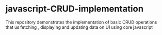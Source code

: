 # javascript-CRUD-implementation
This repository demonstrates the implementation of basic CRUD operations that us fetching , displaying and updating data on UI using core javascript
